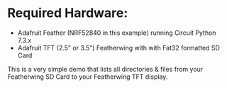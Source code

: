 # Required Hardware:
- Adafruit Feather (NRF52840 in this example) running Circuit Python 7.3.x
- Adafruit TFT (2.5" or 3.5") Featherwing with with Fat32 formatted SD Card

This is a very simple demo that lists all directories & files from your Featherwing SD Card to your Featherwing TFT display.
